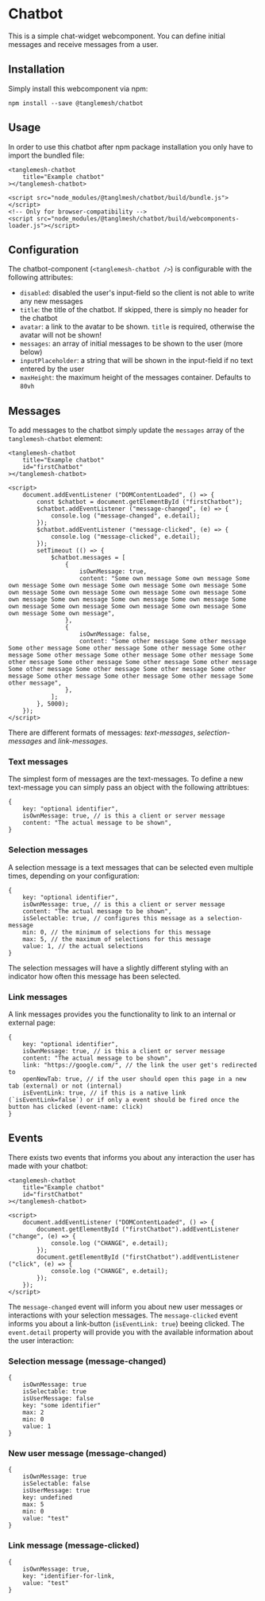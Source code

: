 # Chatbot

This is a simple chat-widget webcomponent. You can define initial messages and receive messages from a user.

## Installation

Simply install this webcomponent via npm:

    npm install --save @tanglemesh/chatbot

## Usage

In order to use this chatbot after npm package installation you only have to import the bundled file:

    <tanglemesh-chatbot 
        title="Example chatbot"
    ></tanglemesh-chatbot>

    <script src="node_modules/@tanglmesh/chatbot/build/bundle.js"></script>
    <!-- Only for browser-compatibility -->
    <script src="node_modules/@tanglmesh/chatbot/build/webcomponents-loader.js"></script> 

## Configuration

The chatbot-component (`<tanglemesh-chatbot />`) is configurable with the following attributes:

* `disabled`: disabled the user's input-field so the client is not able to write any new messages
* `title`: the title of the chatbot. If skipped, there is simply no header for the chatbot
* `avatar`: a link to the avatar to be shown. `title` is required, otherwise the avatar will not be shown!
* `messages`: an array of initial messages to be shown to the user (more below)
* `inputPlaceholder`: a string that will be shown in the input-field if no text entered by the user
* `maxHeight`: the maximum height of the messages container. Defaults to `80vh`

## Messages

To add messages to the chatbot simply update the `messages` array of the `tanglemesh-chatbot` element:

    <tanglemesh-chatbot 
        title="Example chatbot"
        id="firstChatbot"
    ></tanglemesh-chatbot>

    <script>
        document.addEventListener ("DOMContentLoaded", () => {
            const $chatbot = document.getElementById ("firstChatbot");
            $chatbot.addEventListener ("message-changed", (e) => {
                console.log ("message-changed", e.detail);
            });
            $chatbot.addEventListener ("message-clicked", (e) => {
                console.log ("message-clicked", e.detail);
            });
            setTimeout (() => {
                $chatbot.messages = [
                    {
                        isOwnMessage: true,
                        content: "Some own message Some own message Some own message Some own message Some own message Some own message Some own message Some own message Some own message Some own message Some own message Some own message Some own message Some own message Some own message Some own message Some own message Some own message Some own message Some own message",
                    },
                    {
                        isOwnMessage: false,
                        content: "Some other message Some other message Some other message Some other message Some other message Some other message Some other message Some other message Some other message Some other message Some other message Some other message Some other message Some other message Some other message Some other message Some other message Some other message Some other message Some other message Some other message",
                    },
                ];
            }, 5000);
        });
    </script>

There are different formats of messages: *text-messages*, *selection-messages* and *link-messages*.

### Text messages

The simplest form of messages are the text-messages. To define a new text-message you can simply pass an object with the following attribtues:

    {
        key: "optional identifier",
        isOwnMessage: true, // is this a client or server message
        content: "The actual message to be shown",
    }

### Selection messages

A selection message is a text messages that can be selected even multiple times, depending on your configuration:

    {
        key: "optional identifier",
        isOwnMessage: true, // is this a client or server message
        content: "The actual message to be shown",
        isSelectable: true, // configures this message as a selection-message
        min: 0, // the minimum of selections for this message
        max: 5, // the maximum of selections for this message
        value: 1, // the actual selections
    }

The selection messages will have a slightly different styling with an indicator how often this message has been selected.

### Link messages

A link messages provides you the functionality to link to an internal or external page:

    {
        key: "optional identifier",
        isOwnMessage: true, // is this a client or server message
        content: "The actual message to be shown",
        link: "https://google.com/", // the link the user get's redirected to
        openNewTab: true, // if the user should open this page in a new tab (external) or not (internal)
        isEventLink: true, // if this is a native link (`isEventLink=false`) or if only a event should be fired once the button has clicked (event-name: click)
    }

## Events

There exists two events that informs you about any interaction the user has made with your chatbot:

    <tanglemesh-chatbot 
        title="Example chatbot"
        id="firstChatbot"
    ></tanglemesh-chatbot>

    <script>
        document.addEventListener ("DOMContentLoaded", () => {
            document.getElementById ("firstChatbot").addEventListener ("change", (e) => {
                console.log ("CHANGE", e.detail);
            });
            document.getElementById ("firstChatbot").addEventListener ("click", (e) => {
                console.log ("CHANGE", e.detail);
            });
        });
    </script>

The `message-changed` event will inform you about new user messages or interactions with your selection messages. The `message-clicked` event informs you about a link-button (`isEventLink: true`) beeing clicked. The `event.detail` property will provide you with the available information about the user interaction:

### Selection message (message-changed)

    {
        isOwnMessage: true
        isSelectable: true
        isUserMessage: false
        key: "some identifier"
        max: 2
        min: 0
        value: 1
    }

### New user message (message-changed)

    {
        isOwnMessage: true
        isSelectable: false
        isUserMessage: true
        key: undefined
        max: 5
        min: 0
        value: "test"
    }

### Link message (message-clicked)

    {
        isOwnMessage: true,
        key: "identifier-for-link,
        value: "test"
    }